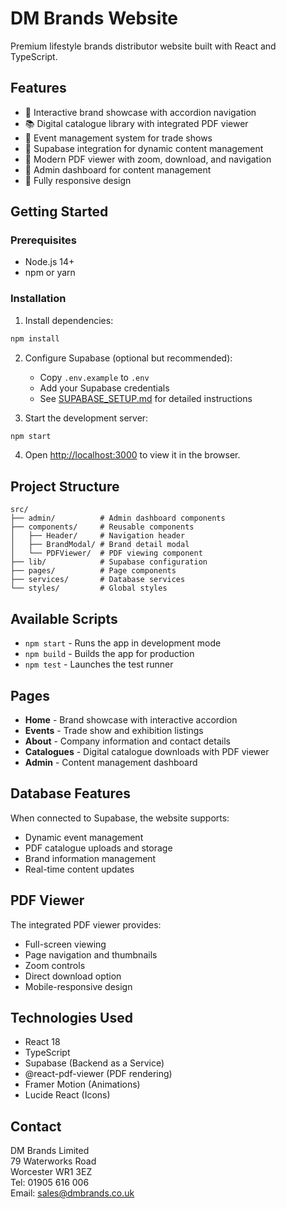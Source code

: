 # DM Brands Website

Premium lifestyle brands distributor website built with React and TypeScript.

## Features

- 🎨 Interactive brand showcase with accordion navigation
- 📚 Digital catalogue library with integrated PDF viewer
- 📅 Event management system for trade shows
- 💾 Supabase integration for dynamic content management
- 📄 Modern PDF viewer with zoom, download, and navigation
- 🔐 Admin dashboard for content management
- 📱 Fully responsive design

## Getting Started

### Prerequisites
- Node.js 14+ 
- npm or yarn

### Installation

1. Install dependencies:
```bash
npm install
```

2. Configure Supabase (optional but recommended):
   - Copy `.env.example` to `.env`
   - Add your Supabase credentials
   - See [SUPABASE_SETUP.md](SUPABASE_SETUP.md) for detailed instructions

3. Start the development server:
```bash
npm start
```

4. Open [http://localhost:3000](http://localhost:3000) to view it in the browser.

## Project Structure

```
src/
├── admin/          # Admin dashboard components
├── components/     # Reusable components
│   ├── Header/     # Navigation header
│   ├── BrandModal/ # Brand detail modal
│   └── PDFViewer/  # PDF viewing component
├── lib/            # Supabase configuration
├── pages/          # Page components
├── services/       # Database services
└── styles/         # Global styles
```

## Available Scripts

- `npm start` - Runs the app in development mode
- `npm build` - Builds the app for production
- `npm test` - Launches the test runner

## Pages

- **Home** - Brand showcase with interactive accordion
- **Events** - Trade show and exhibition listings
- **About** - Company information and contact details
- **Catalogues** - Digital catalogue downloads with PDF viewer
- **Admin** - Content management dashboard

## Database Features

When connected to Supabase, the website supports:
- Dynamic event management
- PDF catalogue uploads and storage
- Brand information management
- Real-time content updates

## PDF Viewer

The integrated PDF viewer provides:
- Full-screen viewing
- Page navigation and thumbnails
- Zoom controls
- Direct download option
- Mobile-responsive design

## Technologies Used

- React 18
- TypeScript
- Supabase (Backend as a Service)
- @react-pdf-viewer (PDF rendering)
- Framer Motion (Animations)
- Lucide React (Icons)

## Contact

DM Brands Limited  
79 Waterworks Road  
Worcester WR1 3EZ  
Tel: 01905 616 006  
Email: sales@dmbrands.co.uk
